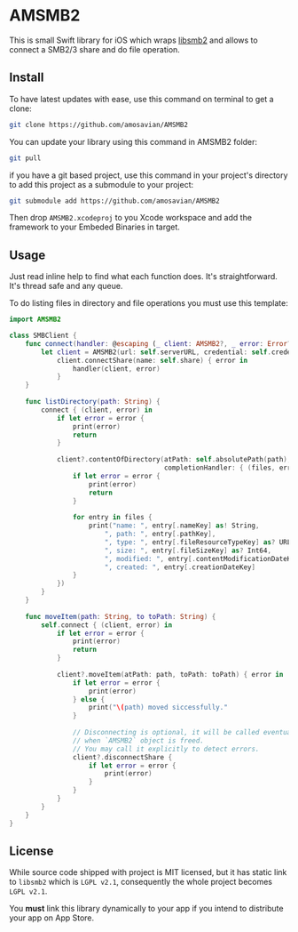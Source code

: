# AMSMB2


This is small Swift library for iOS which wraps [libsmb2](https://github.com/sahlberg/libsmb2) and allows to connect a SMB2/3 share and do file operation.

## Install

To have latest updates with ease, use this command on terminal to get a clone:

```bash
git clone https://github.com/amosavian/AMSMB2
```

You can update your library using this command in AMSMB2 folder:

```bash
git pull
```

if you have a git based project, use this command in your project's directory to add this project as a submodule to your project:

```bash
git submodule add https://github.com/amosavian/AMSMB2
```

Then drop `AMSMB2.xcodeproj` to you Xcode workspace and add the framework to your Embeded Binaries in target.

## Usage

Just read inline help to find what each function does. It's straightforward. It's thread safe and any queue.

To do listing files in directory and file operations you must use this template:

```swift
import AMSMB2

class SMBClient {
    func connect(handler: @escaping (_ client: AMSMB2?, _ error: Error?) -> Void) {
        let client = AMSMB2(url: self.serverURL, credential: self.credential)!
            client.connectShare(name: self.share) { error in
                handler(client, error)
            }
    }
    
    func listDirectory(path: String) {
        connect { (client, error) in
            if let error = error {
                print(error)
                return
            }
            
            client?.contentOfDirectory(atPath: self.absolutePath(path),
                                       completionHandler: { (files, error) in
                if let error = error {
                    print(error)
                    return
                }
                
                for entry in files {
                    print("name: ", entry[.nameKey] as! String,
                        ", path: ", entry[.pathKey],
                        ", type: ", entry[.fileResourceTypeKey] as? URLFileResourceType,
                        ", size: ", entry[.fileSizeKey] as? Int64,
                        ", modified: ", entry[.contentModificationDateKey],
                        ", created: ", entry[.creationDateKey]
                }
            })
        }
    }
    
    func moveItem(path: String, to toPath: String) {
        self.connect { (client, error) in
            if let error = error {
                print(error)
                return
            }
            
            client?.moveItem(atPath: path, toPath: toPath) { error in
                if let error = error {
                    print(error)
                } else {
                    print("\(path) moved siccessfully."
                }
                
                // Disconnecting is optional, it will be called eventually
                // when `AMSMB2` object is freed.
                // You may call it explicitly to detect errors.
                client?.disconnectShare {
                    if let error = error {
                        print(error)
                    }
                }
            }
        }
    }
}
```

## License

While source code shipped with project is MIT licensed, but it has static link to `libsmb2` which is `LGPL v2.1`, consequently the whole project becomes `LGPL v2.1`.

You **must** link this library dynamically to your app if you intend to distribute your app on App Store.